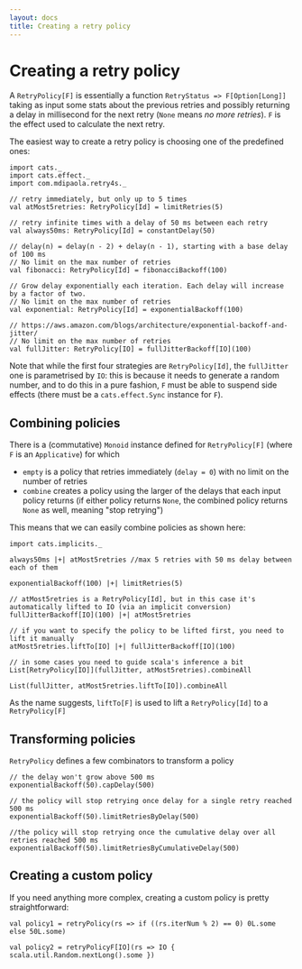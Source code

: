 ```yaml
---
layout: docs
title: Creating a retry policy
---
```


# Creating a retry policy

A `RetryPolicy[F]` is essentially a function `RetryStatus => F[Option[Long]]` 
taking as input some stats about the previous retries and possibly returning a delay in millisecond for the next retry 
(`None` means _no more retries_). `F` is the effect used to calculate the next retry.


The easiest way to create a retry policy is choosing one of the predefined ones:

```tut:silent
import cats._
import cats.effect._
import com.mdipaola.retry4s._

// retry immediately, but only up to 5 times
val atMost5retries: RetryPolicy[Id] = limitRetries(5)

// retry infinite times with a delay of 50 ms between each retry
val always50ms: RetryPolicy[Id] = constantDelay(50)

// delay(n) = delay(n - 2) + delay(n - 1), starting with a base delay of 100 ms
// No limit on the max number of retries
val fibonacci: RetryPolicy[Id] = fibonacciBackoff(100)

// Grow delay exponentially each iteration. Each delay will increase by a factor of two.
// No limit on the max number of retries
val exponential: RetryPolicy[Id] = exponentialBackoff(100)

// https://aws.amazon.com/blogs/architecture/exponential-backoff-and-jitter/
// No limit on the max number of retries
val fullJitter: RetryPolicy[IO] = fullJitterBackoff[IO](100)
```

Note that while the first four strategies are `RetryPolicy[Id]`, the `fullJitter` one is parametrised by `IO`: 
this is because it needs to generate a random number, and to do this in a pure fashion, 
`F` must be able to suspend side effects (there must be a `cats.effect.Sync` instance for `F`).


## Combining policies

There is a (commutative) `Monoid` instance defined for `RetryPolicy[F]` (where `F` is an `Applicative`) for which
* `empty` is a policy that retries immediately (`delay = 0`) with no limit on the number of retries
* `combine` creates a policy using the larger of the delays that each input policy returns 
(if either policy returns `None`, the combined policy returns `None` as well, meaning "stop retrying")

This means that we can easily combine policies as shown here:

```tut:book
import cats.implicits._

always50ms |+| atMost5retries //max 5 retries with 50 ms delay between each of them

exponentialBackoff(100) |+| limitRetries(5)

// atMost5retries is a RetryPolicy[Id], but in this case it's automatically lifted to IO (via an implicit conversion)
fullJitterBackoff[IO](100) |+| atMost5retries

// if you want to specify the policy to be lifted first, you need to lift it manually
atMost5retries.liftTo[IO] |+| fullJitterBackoff[IO](100)

// in some cases you need to guide scala's inference a bit 
List[RetryPolicy[IO]](fullJitter, atMost5retries).combineAll

List(fullJitter, atMost5retries.liftTo[IO]).combineAll
```

As the name suggests, `liftTo[F]` is used to lift a `RetryPolicy[Id]` to a `RetryPolicy[F]`
 


## Transforming policies

`RetryPolicy` defines a few combinators to transform a policy

```tut:silent
// the delay won't grow above 500 ms
exponentialBackoff(50).capDelay(500) 

// the policy will stop retrying once delay for a single retry reached 500 ms 
exponentialBackoff(50).limitRetriesByDelay(500)

//the policy will stop retrying once the cumulative delay over all retries reached 500 ms 
exponentialBackoff(50).limitRetriesByCumulativeDelay(500)
```


## Creating a custom policy

If you need anything more complex, creating a custom policy is pretty straightforward:

```tut:book
val policy1 = retryPolicy(rs => if ((rs.iterNum % 2) == 0) 0L.some else 50L.some)

val policy2 = retryPolicyF[IO](rs => IO { scala.util.Random.nextLong().some })
```


 




